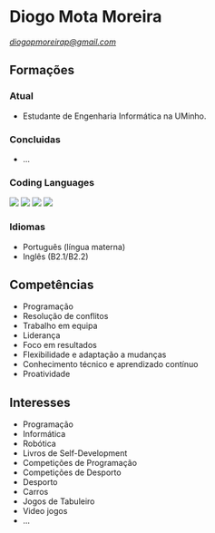 # Diogo Mota Moreira

*diogopmoreirap@gmail.com*

## Formações
### Atual
- Estudante de Engenharia Informática na UMinho.
### Concluidas
- ...

### Coding Languages
<img src="https://cdn.jsdelivr.net/gh/devicons/devicon@latest/icons/html5/html5-original-wordmark.svg" />
<img src="https://cdn.jsdelivr.net/gh/devicons/devicon@latest/icons/css3/css3-original-wordmark.svg" />
<img src="https://cdn.jsdelivr.net/gh/devicons/devicon@latest/icons/haskell/haskell-original.svg" />
<img src="https://cdn.jsdelivr.net/gh/devicons/devicon@latest/icons/c/c-original.svg" />

<br />

### Idiomas
- Português (língua materna)
- Inglês (B2.1/B2.2)

## Competências 
- Programação
- Resolução de conflitos
- Trabalho em equipa
- Liderança
- Foco em resultados
- Flexibilidade e adaptação a mudanças
- Conhecimento técnico e aprendizado contínuo
- Proatividade

## Interesses
- Programação
- Informática
- Robótica
- Livros de Self-Development
- Competições de Programação
- Competições de Desporto
- Desporto
- Carros
- Jogos de Tabuleiro
- Video jogos
- ...


